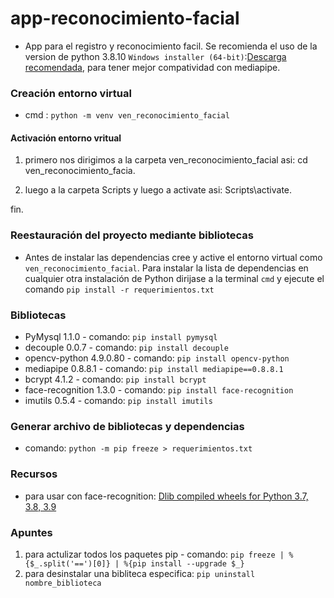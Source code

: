 # app-reconocimiento-facial
- App para el registro y reconocimiento facil. Se recomienda el uso de la version de python 3.8.10 
`Windows installer (64-bit)`:[Descarga recomendada](https://www.python.org/downloads/release/python-3810/), 
para tener mejor compatividad con mediapipe.

### Creación entorno virtual
* cmd : `python -m venv ven_reconocimiento_facial` 

#### Activación entorno vritual 
 1. primero nos dirigimos a la carpeta ven_reconocimiento_facial asi: cd ven_reconocimiento_facia.

 2. luego a la carpeta Scripts y luego a activate asi: Scripts\activate.

  fin.


### Reestauración del proyecto mediante bibliotecas

- Antes de instalar las dependencias cree y active el entorno virtual como `ven_reconocimiento_facial`.
Para instalar la lista de dependencias en cualquier otra instalación de Python dirijase a
la terminal `cmd` y ejecute el comando `pip install -r requerimientos.txt`

### Bibliotecas
* PyMysql 1.1.0 - comando: `pip install pymysql`
* decouple 0.0.7 - comando: `pip install decouple`
* opencv-python 4.9.0.80 - comando: `pip install opencv-python`
* mediapipe 0.8.8.1 - comando: `pip install mediapipe==0.8.8.1`
* bcrypt 4.1.2 - comando: `pip install bcrypt`
* face-recognition 1.3.0 - comando: `pip install face-recognition`
* imutils 0.5.4 - comando: `pip install imutils`

### Generar archivo de bibliotecas y dependencias
- comando: `python -m pip freeze > requerimientos.txt`

### Recursos
- para usar con face-recognition: [Dlib compiled wheels for Python 3.7, 3.8, 3.9](https://github.com/sachadee/Dlib)

### Apuntes 
1. para actulizar todos los paquetes pip - comando: `pip freeze | %{$_.split('==')[0]} | %{pip install --upgrade $_}`
2. para desinstalar una bibliteca especifica: `pip uninstall nombre_biblioteca`